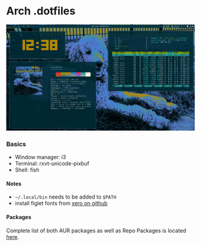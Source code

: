 # Arch .dotfiles

![Screenshot](scrot.png)

### Basics
- Window manager: i3
- Terminal: rxvt-unicode-pixbuf
- Shell: fish

#### Notes

- `~/.local/bin` needs to be added to `$PATH`
- install figlet fonts from [xero on github](https://github.com/xero/figlet-fonts)

#### Packages
Complete list of both AUR packages as well as Repo Packages is located [here](https://github.com/cory-g/dots/tree/master/docs/Packages.md).
